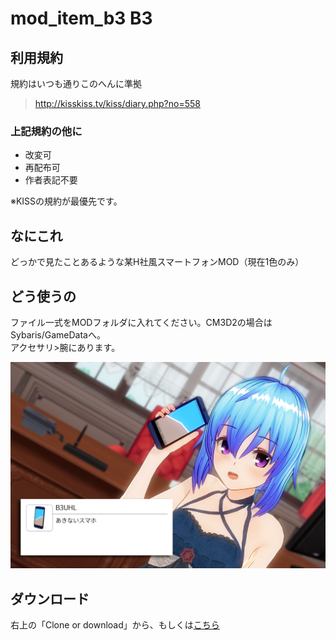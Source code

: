 # mod_item_b3 B3
## 利用規約
規約はいつも通りこのへんに準拠  
> <http://kisskiss.tv/kiss/diary.php?no=558>
### 上記規約の他に
- 改変可
- 再配布可
- 作者表記不要
  
※KISSの規約が最優先です。

## なにこれ
どっかで見たことあるような某H社風スマートフォンMOD（現在1色のみ）

## どう使うの
ファイル一式をMODフォルダに入れてください。CM3D2の場合はSybaris/GameDataへ。  
アクセサリ>腕にあります。

![作例](https://github.com/pikepikeid/mod_item_b3/blob/master/sample.jpg)

## ダウンロード
右上の「Clone or download」から、もしくは[こちら](https://github.com/pikepikeid/mod_item_b3/releases)
